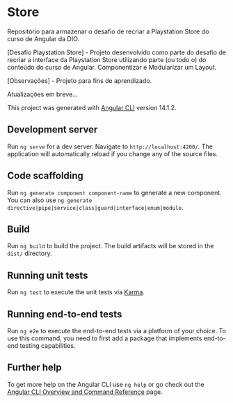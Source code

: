 # Store

Repositório para armazenar o desafio de recriar a Playstation Store do curso de Angular da DIO.

[Desafio Playstation Store] - Projeto desenvolvido como parte do desafio de recriar a interface da Playstation Store utilizando parte (ou todo o) do conteúdo do curso de Angular. Componentizar e Modularizar um Layout.

[Observações] - Projeto para fins de aprendizado.

Atualizações em breve...

This project was generated with [Angular CLI](https://github.com/angular/angular-cli) version 14.1.2.

## Development server

Run `ng serve` for a dev server. Navigate to `http://localhost:4200/`. The application will automatically reload if you change any of the source files.

## Code scaffolding

Run `ng generate component component-name` to generate a new component. You can also use `ng generate directive|pipe|service|class|guard|interface|enum|module`.

## Build

Run `ng build` to build the project. The build artifacts will be stored in the `dist/` directory.

## Running unit tests

Run `ng test` to execute the unit tests via [Karma](https://karma-runner.github.io).

## Running end-to-end tests

Run `ng e2e` to execute the end-to-end tests via a platform of your choice. To use this command, you need to first add a package that implements end-to-end testing capabilities.

## Further help

To get more help on the Angular CLI use `ng help` or go check out the [Angular CLI Overview and Command Reference](https://angular.io/cli) page.
